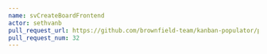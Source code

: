 ```yaml
---
name: svCreateBoardFrontend
actor: sethvanb
pull_request_url: https://github.com/brownfield-team/kanban-populator/pull/32
pull_request_num: 32
---
```

